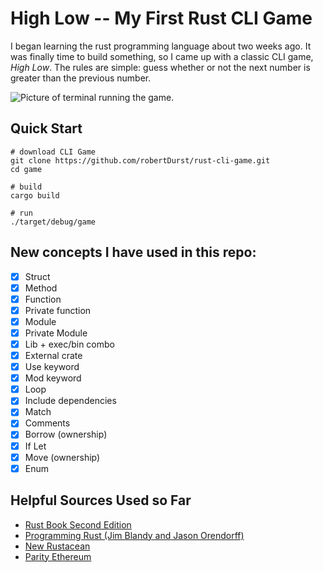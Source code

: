 # High Low -- My First Rust CLI Game
I began learning the rust programming language about two weeks ago. It was finally time to build something, so I came up with a classic CLI game, *High Low*. The rules are simple: guess whether or not the next number is greater than the previous number.

![Picture of terminal running the game.](https://imgur.com/NaY3psh.png)

## Quick Start
```
# download CLI Game
git clone https://github.com/robertDurst/rust-cli-game.git
cd game

# build
cargo build

# run
./target/debug/game
```

## New concepts I have used in this repo:
- [x] Struct
- [x] Method
- [x] Function
- [x] Private function
- [x] Module
- [x] Private Module
- [x] Lib + exec/bin combo
- [x] External crate
- [x] Use keyword
- [x] Mod keyword
- [x] Loop
- [x] Include dependencies
- [x] Match
- [x] Comments
- [x] Borrow (ownership)
- [x] If Let
- [x] Move (ownership)
- [x] Enum

## Helpful Sources Used so Far
* [Rust Book Second Edition](https://doc.rust-lang.org/book/second-edition/)
* [Programming Rust (Jim Blandy and Jason Orendorff)](https://www.amazon.com/Programming-Rust-Fast-Systems-Development/dp/1491927283)
* [New Rustacean](https://newrustacean.com/)
* [Parity Ethereum](https://github.com/paritytech/parity)
